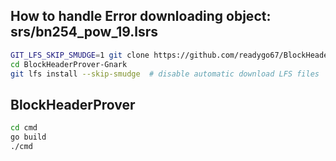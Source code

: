 ## How to handle Error downloading object: srs/bn254_pow_19.lsrs
```sh
GIT_LFS_SKIP_SMUDGE=1 git clone https://github.com/readygo67/BlockHeaderProver-Gnark.git
cd BlockHeaderProver-Gnark
git lfs install --skip-smudge  # disable automatic download LFS files
```


## BlockHeaderProver

```sh
cd cmd
go build
./cmd 
```
